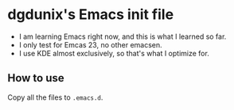 dgdunix's Emacs init file
=========================

* I am learning Emacs right now, and this is what I learned so far.
* I only test for Emcas 23, no other emacsen.
* I use KDE almost exclusively, so that's what I optimize for.

How to use
----------

Copy all the files to `.emacs.d`.